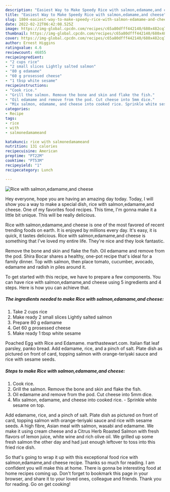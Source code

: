 ```yaml
---
description: "Easiest Way to Make Speedy Rice with salmon,edamame,and cheese"
title: "Easiest Way to Make Speedy Rice with salmon,edamame,and cheese"
slug: 1804-easiest-way-to-make-speedy-rice-with-salmon-edamame-and-cheese
date: 2022-02-22T06:42:08.525Z
image: https://img-global.cpcdn.com/recipes/c65a80dfff442140/680x482cq70/rice-with-salmonedamameand-cheese-recipe-main-photo.jpg
thumbnail: https://img-global.cpcdn.com/recipes/c65a80dfff442140/680x482cq70/rice-with-salmonedamameand-cheese-recipe-main-photo.jpg
cover: https://img-global.cpcdn.com/recipes/c65a80dfff442140/680x482cq70/rice-with-salmonedamameand-cheese-recipe-main-photo.jpg
author: Ernest Higgins
ratingvalue: 4.6
reviewcount: 46855
recipeingredient:
- "2 cups rice"
- "2 small slices Lightly salted salmon"
- "80 g edamame"
- "60 g prosessed cheese"
- "1 tbsp white sesame"
recipeinstructions:
- "Cook rice."
- "Grill the salmon. Remove the bone and skin and flake the fish."
- "Oil edamame and remove from the pod. Cut cheese into 5mm dice."
- "Mix salmon, edamame, and cheese into cooked rice. Sprinkle white sesame on top."
categories:
- Recipe
tags:
- rice
- with
- salmonedamameand

katakunci: rice with salmonedamameand 
nutrition: 131 calories
recipecuisine: American
preptime: "PT22M"
cooktime: "PT53M"
recipeyield: "1"
recipecategory: Lunch

---
```



![Rice with salmon,edamame,and cheese](https://img-global.cpcdn.com/recipes/c65a80dfff442140/680x482cq70/rice-with-salmonedamameand-cheese-recipe-main-photo.jpg)

Hey everyone, hope you are having an amazing day today. Today, I will show you a way to make a special dish, rice with salmon,edamame,and cheese. One of my favorites food recipes. This time, I'm gonna make it a little bit unique. This will be really delicious.

Rice with salmon,edamame,and cheese is one of the most favored of recent trending foods on earth. It is enjoyed by millions every day. It's easy, it is quick, it tastes delicious. Rice with salmon,edamame,and cheese is something that I've loved my entire life. They're nice and they look fantastic.

Remove the bone and skin and flake the fish. Oil edamame and remove from the pod. Shira Bocar shares a healthy, one-pot recipe that&#39;s ideal for a family dinner. Top with salmon, then place tomato, cucumber, avocado, edamame and radish in piles around it.


To get started with this recipe, we have to prepare a few components. You can have rice with salmon,edamame,and cheese using 5 ingredients and 4 steps. Here is how you can achieve that.

<!--inarticleads1-->

##### The ingredients needed to make Rice with salmon,edamame,and cheese:

1. Take 2 cups rice
1. Make ready 2 small slices Lightly salted salmon
1. Prepare 80 g edamame
1. Get 60 g prosessed cheese
1. Make ready 1 tbsp white sesame


Poached Egg with Rice and Edamame. marthastewart.com. Italian flat leaf parsley, panko bread. Add edamame, rice, and a pinch of salt. Plate dish as pictured on front of card, topping salmon with orange-teriyaki sauce and rice with sesame seeds. 

<!--inarticleads2-->

##### Steps to make Rice with salmon,edamame,and cheese:

1. Cook rice.
1. Grill the salmon. Remove the bone and skin and flake the fish.
1. Oil edamame and remove from the pod. Cut cheese into 5mm dice.
1. Mix salmon, edamame, and cheese into cooked rice. - Sprinkle white sesame on top.


Add edamame, rice, and a pinch of salt. Plate dish as pictured on front of card, topping salmon with orange-teriyaki sauce and rice with sesame seeds. A high fibre, Asian meal with salmon, wasabi and edamame. We make it using cream cheese and a Citrus Herb Roasted Salmon with fresh flavors of lemon juice, white wine and rich olive oil. We grilled up some fresh salmon the other day and had just enough leftover to toss into this fried rice dish. 

So that's going to wrap it up with this exceptional food rice with salmon,edamame,and cheese recipe. Thanks so much for reading. I am confident you will make this at home. There is gonna be interesting food at home recipes coming up. Don't forget to bookmark this page in your browser, and share it to your loved ones, colleague and friends. Thank you for reading. Go on get cooking!
